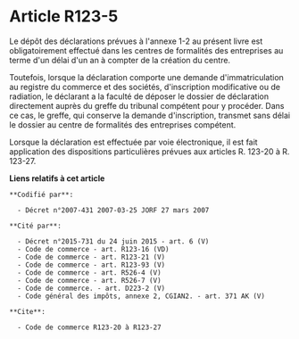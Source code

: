 # Article R123-5

Le dépôt des déclarations prévues à l'annexe 1-2 au présent livre est obligatoirement effectué dans les centres de formalités
des entreprises au terme d'un délai d'un an à compter de la création du centre.

Toutefois, lorsque la déclaration comporte une demande d'immatriculation au registre du commerce et des sociétés,
d'inscription modificative ou de radiation, le déclarant a la faculté de déposer le dossier de déclaration directement auprès
du greffe du tribunal compétent pour y procéder. Dans ce cas, le greffe, qui conserve la demande d'inscription, transmet sans
délai le dossier au centre de formalités des entreprises compétent.

Lorsque la déclaration est effectuée par voie électronique, il est fait application des dispositions particulières prévues
aux articles R. 123-20 à R. 123-27.

**Liens relatifs à cet article**

	**Codifié par**:

	  - Décret n°2007-431 2007-03-25 JORF 27 mars 2007

	**Cité par**:

	  - Décret n°2015-731 du 24 juin 2015 - art. 6 (V)
	  - Code de commerce - art. R123-16 (VD)
	  - Code de commerce - art. R123-21 (V)
	  - Code de commerce - art. R123-93 (V)
	  - Code de commerce - art. R526-4 (V)
	  - Code de commerce - art. R526-7 (V)
	  - Code de commerce. - art. D223-2 (V)
	  - Code général des impôts, annexe 2, CGIAN2. - art. 371 AK (V)

	**Cite**:

	  - Code de commerce R123-20 à R123-27
